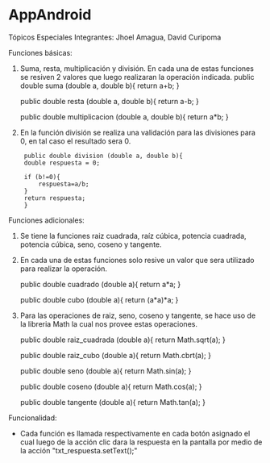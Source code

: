 # AppAndroid

Tópicos Especiales
Integrantes: Jhoel Amagua, David Curipoma

Funciones básicas:
1. Suma, resta, multiplicación y división. En cada una de estas funciones se resiven 2 valores que luego realizaran la operación indicada.
    public double suma (double a, double b){
        return a+b;
    }

    public double resta (double a, double b){
        return a-b;
    }

    public double multiplicacion (double a, double b){
        return a*b;
    }
2. En la función división se realiza una validación para las divisiones para 0, en tal caso el resultado sera 0.
   
        public double division (double a, double b){
        double respuesta = 0;

        if (b!=0){
            respuesta=a/b;
        }
        return respuesta;
        }

Funciones adicionales:
1. Se tiene la funciones raiz cuadrada, raíz cúbica, potencia cuadrada, potencia cúbica, seno, coseno y tangente.
2. En cada una de estas funciones solo resive un valor que sera utilizado para realizar la operación.

    public double cuadrado (double a){
        return a*a;
    }

    public double cubo (double a){
        return (a*a)*a;
    }
    
3. Para las operaciones de raiz, seno, coseno y tangente, se hace uso de la libreria Math la cual nos provee estas operaciones.

    public double raiz_cuadrada (double a){
        return Math.sqrt(a);
    }

    public double raiz_cubo (double a){
        return Math.cbrt(a);
    }

    public double seno (double a){
        return Math.sin(a);
    }

    public double coseno (double a){
        return Math.cos(a);
    }

    public double tangente (double a){
        return Math.tan(a);
    }
    
Funcionalidad:
- Cada función es llamada respectivamente en cada botón asignado el cual luego de la acción clic dara la respuesta en la pantalla por medio de la acción
    "txt_respuesta.setText();" 
